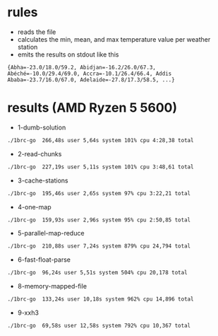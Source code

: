 # rules
- reads the file
- calculates the min, mean, and max temperature value per weather station
- emits the results on stdout like this

```
{Abha=-23.0/18.0/59.2, Abidjan=-16.2/26.0/67.3, Abéché=-10.0/29.4/69.0, Accra=-10.1/26.4/66.4, Addis Ababa=-23.7/16.0/67.0, Adelaide=-27.8/17.3/58.5, ...}
```

# results (AMD Ryzen 5 5600)
- 1-dumb-solution
```bash
./1brc-go  266,48s user 5,64s system 101% cpu 4:28,38 total
```

- 2-read-chunks
```bash
./1brc-go  227,19s user 5,11s system 101% cpu 3:48,61 total
```

- 3-cache-stations
```bash
./1brc-go  195,46s user 2,65s system 97% cpu 3:22,21 total
```

- 4-one-map
```bash
./1brc-go  159,93s user 2,96s system 95% cpu 2:50,85 total
```

- 5-parallel-map-reduce
```bash
./1brc-go  210,88s user 7,24s system 879% cpu 24,794 total
```

- 6-fast-float-parse
```bash
./1brc-go  96,24s user 5,51s system 504% cpu 20,178 total
```

- 8-memory-mapped-file
```bash
./1brc-go  133,24s user 10,18s system 962% cpu 14,896 total
```

- 9-xxh3
```bash
./1brc-go  69,58s user 12,58s system 792% cpu 10,367 total
```
